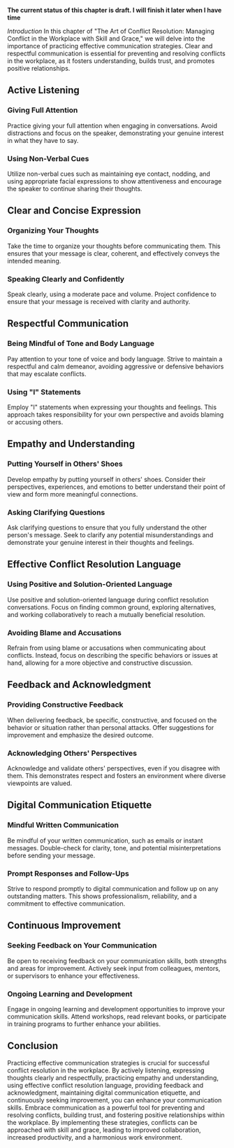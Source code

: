 **The current status of this chapter is draft. I will finish it later when I have time**

*Introduction* In this chapter of "The Art of Conflict Resolution: Managing Conflict in the Workplace with Skill and Grace," we will delve into the importance of practicing effective communication strategies. Clear and respectful communication is essential for preventing and resolving conflicts in the workplace, as it fosters understanding, builds trust, and promotes positive relationships.

Active Listening
----------------

### Giving Full Attention

Practice giving your full attention when engaging in conversations. Avoid distractions and focus on the speaker, demonstrating your genuine interest in what they have to say.

### Using Non-Verbal Cues

Utilize non-verbal cues such as maintaining eye contact, nodding, and using appropriate facial expressions to show attentiveness and encourage the speaker to continue sharing their thoughts.

Clear and Concise Expression
----------------------------

### Organizing Your Thoughts

Take the time to organize your thoughts before communicating them. This ensures that your message is clear, coherent, and effectively conveys the intended meaning.

### Speaking Clearly and Confidently

Speak clearly, using a moderate pace and volume. Project confidence to ensure that your message is received with clarity and authority.

Respectful Communication
------------------------

### Being Mindful of Tone and Body Language

Pay attention to your tone of voice and body language. Strive to maintain a respectful and calm demeanor, avoiding aggressive or defensive behaviors that may escalate conflicts.

### Using "I" Statements

Employ "I" statements when expressing your thoughts and feelings. This approach takes responsibility for your own perspective and avoids blaming or accusing others.

Empathy and Understanding
-------------------------

### Putting Yourself in Others' Shoes

Develop empathy by putting yourself in others' shoes. Consider their perspectives, experiences, and emotions to better understand their point of view and form more meaningful connections.

### Asking Clarifying Questions

Ask clarifying questions to ensure that you fully understand the other person's message. Seek to clarify any potential misunderstandings and demonstrate your genuine interest in their thoughts and feelings.

Effective Conflict Resolution Language
--------------------------------------

### Using Positive and Solution-Oriented Language

Use positive and solution-oriented language during conflict resolution conversations. Focus on finding common ground, exploring alternatives, and working collaboratively to reach a mutually beneficial resolution.

### Avoiding Blame and Accusations

Refrain from using blame or accusations when communicating about conflicts. Instead, focus on describing the specific behaviors or issues at hand, allowing for a more objective and constructive discussion.

Feedback and Acknowledgment
---------------------------

### Providing Constructive Feedback

When delivering feedback, be specific, constructive, and focused on the behavior or situation rather than personal attacks. Offer suggestions for improvement and emphasize the desired outcome.

### Acknowledging Others' Perspectives

Acknowledge and validate others' perspectives, even if you disagree with them. This demonstrates respect and fosters an environment where diverse viewpoints are valued.

Digital Communication Etiquette
-------------------------------

### Mindful Written Communication

Be mindful of your written communication, such as emails or instant messages. Double-check for clarity, tone, and potential misinterpretations before sending your message.

### Prompt Responses and Follow-Ups

Strive to respond promptly to digital communication and follow up on any outstanding matters. This shows professionalism, reliability, and a commitment to effective communication.

Continuous Improvement
----------------------

### Seeking Feedback on Your Communication

Be open to receiving feedback on your communication skills, both strengths and areas for improvement. Actively seek input from colleagues, mentors, or supervisors to enhance your effectiveness.

### Ongoing Learning and Development

Engage in ongoing learning and development opportunities to improve your communication skills. Attend workshops, read relevant books, or participate in training programs to further enhance your abilities.

Conclusion
----------

Practicing effective communication strategies is crucial for successful conflict resolution in the workplace. By actively listening, expressing thoughts clearly and respectfully, practicing empathy and understanding, using effective conflict resolution language, providing feedback and acknowledgment, maintaining digital communication etiquette, and continuously seeking improvement, you can enhance your communication skills. Embrace communication as a powerful tool for preventing and resolving conflicts, building trust, and fostering positive relationships within the workplace. By implementing these strategies, conflicts can be approached with skill and grace, leading to improved collaboration, increased productivity, and a harmonious work environment.
